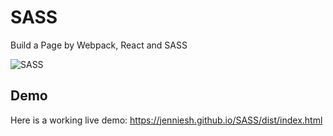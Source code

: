 # SASS

Build a Page by ​Webpack​, ​React ​and SASS


![SASS](https://i.imgur.com/J1RU52Q.jpg)

## Demo
Here is a working live demo: https://jenniesh.github.io/SASS/dist/index.html
